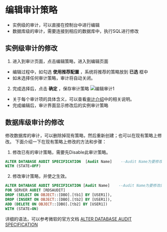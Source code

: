 # 编辑审计策略
- 实例级的审计，可以直接在控制台中进行编辑
- 数据库级的审计，需要连接到相应的数据库中，执行SQL进行修改

## 实例级审计的修改
1. 进入到审计页面，点击编辑策略，进入到编辑页面
- 编辑过程中，如勾选 **使用推荐配置** ，系统将推荐的策略放到 **已选** 框中
- 如未选择任何审计策略，审计将自动关闭。

2. 完成选择后，点击 **确定** ，保存审计策略
![编辑审计1](../../../../../../image/RDS/Edit-Audit-1.png)
- 关于每个审计项的具体含义，可以查看[审计介绍](Audit-Introduction.md)中的相关说明。
- 完成编辑后，审计界面显示修改后的实例审计策略


## 数据库级审计的修改
修改数据库的审计，可以删除掉现有策略，然后重新创建；也可以在现有策略上修改。 下面介绍一下在现有策略上修改的方法和步骤：

1. 修改已有的审计策略，需要先Disable此审计策略。
```SQL
ALTER DATABASE AUDIT SPECIFICATION  [Audit Name]    --Audit Name为要修改的审计名称
WITH (STATE=OFF)
```

2. 修改审计策略，并使之生效。
```SQL
ALTER DATABASE AUDIT SPECIFICATION [Audit Name]    --Audit Name为要修改的审计名称
FOR SERVER AUDIT [RDSAUDIT]
DROP (SELECT ON OBJECT::[DBO].[tb1] BY [USER1]),
DROP (INSERT ON OBJECT::[DBO].[tb2] BY [USER1]),
ADD (DELETE ON OBJECT::[DBO].[tb2] BY [USER1])
WITH (STATE=ON)
```
详细的语法，可以参考微软的官方文档 [ALTER DATABASE AUDIT SPECIFICATION](https://docs.microsoft.com/zh-cn/sql/t-sql/statements/alter-database-audit-specification-transact-sql?view=sql-server-2017)
